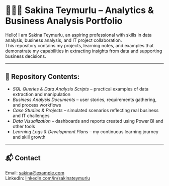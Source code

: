 # 👩🏻‍💻 Sakina Teymurlu – Analytics & Business Analysis Portfolio

Hello! I am Sakina Teymurlu, an aspiring professional with skills in data analysis, business analysis, and IT project collaboration.  
This repository contains my projects, learning notes, and examples that demonstrate my capabilities in extracting insights from data and supporting business decisions.

---

## 📁 Repository Contents:

- *SQL Queries & Data Analysis Scripts* – practical examples of data extraction and manipulation  
- *Business Analysis Documents* – user stories, requirements gathering, and process workflows  
- *Case Studies & Projects* – simulated scenarios reflecting real business and IT challenges  
- *Data Visualization* – dashboards and reports created using Power BI and other tools  
- *Learning Logs & Development Plans* – my continuous learning journey and skill growth

---

## 📬 Contact

Email: sakina@example.com  
LinkedIn: [linkedin.com/in/sakinateymurlu](https://linkedin.com)
